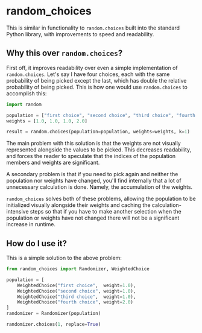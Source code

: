 # random_choices

This is similar in functionality to `random.choices` built into the standard Python library, 
with improvements to speed and readability.

## Why this over `random.choices`?

First off, it improves readability over even a simple implementation of `random.choices`. Let's say 
I have four choices, each with the same probability of being picked except the last, which has 
double the relative probability of being picked. This is how one would use `random.choices` to 
accomplish this:

```python
import random

population = ["first choice", "second choice", "third choice", "fourth choice"]
weights = [1.0, 1.0, 1.0, 2.0]

result = random.choices(population=population, weights=weights, k=1)
```

The main problem with this solution is that the weights are not visually represented alongside the 
values to be picked. This decreases readability, and forces the reader to speculate that the indices
of the population members and weights are significant. 

A secondary problem is that if you need to pick again and neither the population nor weights have 
changed, you'll find internally that a lot of unnecessary calculation is done. Namely, the 
accumulation of the weights.

`random_choices` solves both of these problems, allowing the population to be initialized 
visually alongside their weights and caching the calculation-intensive steps so that if 
you have to make another selection when the population or weights have not changed there will 
not be a significant increase in runtime.

## How do I use it?

This is a simple solution to the above problem:

```python
from random_choices import Randomizer, WeightedChoice

population = [
    WeightedChoice("first choice",  weight=1.0),
    WeightedChoice("second choice", weight=1.0),
    WeightedChoice("third choice",  weight=1.0),
    WeightedChoice("fourth choice", weight=2.0)
]
randomizer = Randomizer(population)

randomizer.choices(1, replace=True)
```
